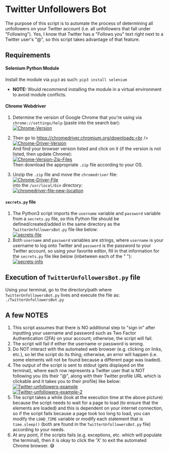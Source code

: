 # Twitter Unfollowers Bot

The purpose of this script is to automate the process of determining all unfollowers on your Twitter account (i.e. all unfollowers that fall under "Following"). Yes, I know that Twitter has a "Follows you" text right next to a Twitter user's "@", so this script takes advantage of that feature.

## Requirements

#### Selenium Python Module
Install the module via `pip3` as such: `pip3 install selenium`
* __NOTE:__ Would recommend installing the module in a virtual environment to avoid module conflicts.

#### Chrome Webdriver 
1. Determine the version of Google Chrome that you're using via `chrome://settings/help` (paste into the search bar):<br />
<a href="https://ibb.co/26cKSPt"><img src="https://i.ibb.co/Jdrkq27/Chrome-Version.png" alt="Chrome-Version" border="0"></a><br />

2. Then go to https://chromedriver.chromium.org/downloads:<br />
<a href="https://ibb.co/0ygcDBS"><img src="https://i.ibb.co/Qv2fb8R/Chrome-Driver-Version.png" alt="Chrome-Driver-Version" border="0"></a><br />
And find your browser version listed and click on it (if the version is not listed, then update Chrome):<br />
<a href="https://ibb.co/2Zgjw0C"><img src="https://i.ibb.co/mN6Hmr2/Chrome-Version-Zip-Files.png" alt="Chrome-Version-Zip-Files" border="0"></a><br />
Then download the appropriate `.zip` file according to your OS.

3. Unzip the `.zip` file and move the  `chromedriver` file:<br />
<a href="https://ibb.co/g6Txf95"><img src="https://i.ibb.co/yVyrZPw/Chrome-Driver-File.png" alt="Chrome-Driver-File" border="0"></a><br />
into the `/usr/local/bin` directory:<br />
<a href="https://imgbb.com/"><img src="https://i.ibb.co/xhwj9j7/chromedriver-file-new-location.png" alt="chromedriver-file-new-location" border="0"></a><br />

#### `secrets.py` file
1. The Python3 script imports the `username` variable and `password` variable from a `secrets.py` file, so this Python file should be defined/created/added in the same directory as the `TwitterUnfollowersBot.py` file like below:<br />
<a href="https://ibb.co/5cVPFGP"><img src="https://i.ibb.co/PC8dQFd/secrets-file.png" alt="secrets-file" border="0"></a><br />
2. Both `username` and `password` variables are strings, where `username` is your username to log onto Twitter and `password` is the password to your Twitter account, so using your favorite editor, fill in that information for the `secrets.py` file like below (inbetween each of the " "):<br />
<a href="https://ibb.co/yNDZZvH"><img src="https://i.ibb.co/BfmQQW0/secrets-info.png" alt="secrets-info" border="0"></a><br />

## Execution of `TwitterUnfollowersBot.py` file
Using your terminal, go to the directory/path where `TwitterUnfollowersBot.py` lives and execute the file as: `./TwitterUnfollowersBot.py`

## A few NOTES
1. This script assumes that there is NO additional step to "sign in" after inputting your username and password such as Two Factor Authentication (2FA) on your account; otherwise, the script will fail.
2. The script will fail if either the username or password is wrong.
3. Do NOT interact with the automated web browser (e.g. clicking on links, etc.), so let the script do its thing; otherwise, an error will happen (i.e. some elements will not be found because a different page was loaded).
4. The output of the script is sent to stdout (gets displayed on the terminal), where each row represents a Twitter user that is NOT following you (its their "@", along with their Twitter profile URL which is clickable and it takes you to their profile) like below:<br />
<a href="https://ibb.co/PTY6MQs"><img src="https://i.ibb.co/6vZW8Bc/Twitter-unfollowers-example.png" alt="Twitter-unfollowers-example" border="0"></a><br />
<a href="https://ibb.co/j6pDdzV"><img src="https://i.ibb.co/gjnJGdv/Twitter-unfollowers-example-2.png" alt="Twitter-unfollowers-example-2" border="0"></a><br />
5. The script takes a while (look at the execution time at the above picture) because the script needs to wait for a page to load (to ensure that the elements are loaded) and this is dependent on your internet connection, so if the script fails because a page took too long to load, you can modify the `LOAD_TIME` variable or modify each statement that is `time.sleep()` (both are found in the `TwitterUnfollowersBot.py` file) according to your needs.
6. At any point, if the scripts fails (e.g. exceptions, etc. which will populate the terminal), then it is okay to click the 'X' to exit the automated Chrome browser. :sweat_smile:
